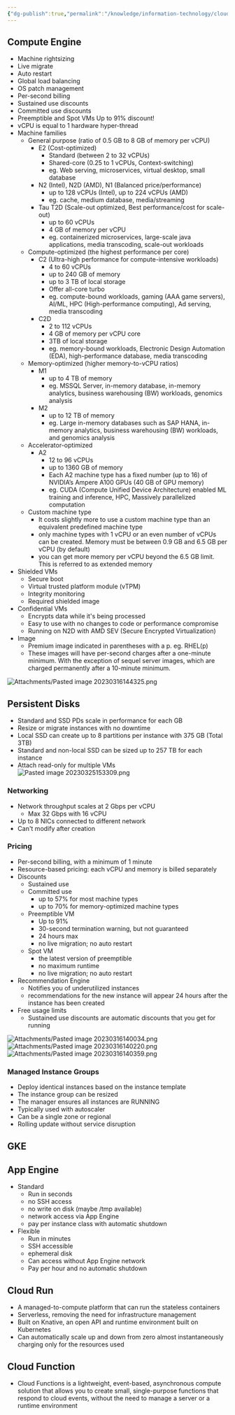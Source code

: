 ```yaml
---
{"dg-publish":true,"permalink":"/knowledge/information-technology/cloud/google-cloud/compute/","dgPassFrontmatter":true}
---
```


## Compute Engine
- Machine rightsizing
- Live migrate
- Auto restart
- Global load balancing
- OS patch management
- Per-second billing
- Sustained use discounts
- Committed use discounts
- Preemptible and Spot VMs Up to 91% discount!
- vCPU is equal to 1 hardware hyper-thread
- Machine families
	- General purpose (ratio of 0.5 GB to 8 GB of memory per vCPU)
		- E2 (Cost-optimized)
			- Standard (between 2 to 32 vCPUs)
			- Shared-core (0.25 to 1 vCPUs, Context-switching)
			- eg. Web serving, microservices, virtual desktop, small database
		- N2 (Intel), N2D (AMD), N1 (Balanced price/performance)
			- up to 128 vCPUs (Intel), up to 224 vCPUs (AMD)
			- eg. cache, medium database, media/streaming
		- Tau T2D (Scale-out optimized, Best performance/cost for scale-out)
			- up to 60 vCPUs
			- 4 GB of memory per vCPU
			- eg. containerized microservices, large-scale java applications, media transcoding, scale-out workloads
	- Compute-optimized (the highest performance per core)
		- C2 (Ultra-high performance for compute-intensive workloads)
			- 4 to 60 vCPUs
			- up to 240 GB of memory
			- up to 3 TB of local storage
			- Offer all-core turbo
			- eg. compute-bound workloads, gaming (AAA game servers), AI/ML, HPC (High-performance computing), Ad serving, media transcoding
		- C2D
			- 2 to 112 vCPUs
			- 4 GB of memory per vCPU core
			- 3TB of local storage
			- eg. memory-bound workloads, Electronic Design Automation (EDA), high-performance database, media transcoding
	- Memory-optimized (higher memory-to-vCPU ratios)
		- M1
			- up to 4 TB of memory
			- eg. MSSQL Server, in-memory database, in-memory analytics, business warehousing (BW) workloads, genomics analysis
		- M2
			- up to 12 TB of memory
			- eg. Large in-memory databases such as SAP HANA, in-memory analytics, business warehousing (BW) workloads, and genomics analysis
	- Accelerator-optimized
		- A2
			- 12 to 96 vCPUs
			- up to 1360 GB of memory
			- Each A2 machine type has a fixed number (up to 16) of NVIDIA’s Ampere A100 GPUs (40 GB of GPU memory)
			- eg. CUDA (Compute Unified Device Architecture) enabled ML training and inference, HPC, Massively parallelized computation
	- Custom machine type
		- It costs slightly more to use a custom machine type than an equivalent predefined machine type
		- only machine types with 1 vCPU or an even number of vCPUs can be created. Memory must be between 0.9 GB and 6.5 GB per vCPU (by default)
		- you can get more memory per vCPU beyond the 6.5 GB limit. This is referred to as extended memory
- Shielded VMs
	- Secure boot
	- Virtual trusted platform module (vTPM)
	- Integrity monitoring
	- Required shielded image
- Confidential VMs
	- Encrypts data while it's being processed
	- Easy to use with no changes to code or performance compromise
	- Running on N2D with AMD SEV (Secure Encrypted Virtualization)
- Image
	- Premium image indicated in parentheses with a p. eg. RHEL(p)
	- These images will have per-second charges after a one-minute minimum. With the exception of sequel server images, which are charged permanently after a 10-minute minimum.

![Attachments/Pasted image 20230316144325.png](/img/user/Attachments/Pasted%20image%2020230316144325.png)
## Persistent Disks
- Standard and SSD PDs scale in performance for each GB
- Resize or migrate instances with no downtime
- Local SSD can create up to 8 partitions per instance with 375 GB (Total 3TB)
- Standard and non-local SSD can be sized up to 257 TB for each instance
- Attach read-only for multiple VMs
![Pasted image 20230325153309.png](/img/user/Attachments/Pasted%20image%2020230325153309.png)
### Networking
- Network throughput scales at 2 Gbps per vCPU
	- Max 32 Gbps with 16 vCPU
- Up to 8 NICs connected to different network
- Can't modify after creation
### Pricing
- Per-second billing, with a minimum of 1 minute
- Resource-based pricing: each vCPU and memory is billed separately
- Discounts
	- Sustained use
	- Committed use
		- up to 57% for most machine types
		- up to 70% for memory-optimized machine types
	- Preemptible VM
		- Up to 91%
		- 30-second termination warning, but not guaranteed
		- 24 hours max
		- no live migration; no auto restart
	- Spot VM
		- the latest version of preemptible
		- no maximum runtime
		- no live migration; no auto restart
- Recommendation Engine
	- Notifies you of underutilized instances
	- recommendations for the new instance will appear 24 hours after the instance has been created
- Free usage limits
	- Sustained use discounts are automatic discounts that you get for running

![Attachments/Pasted image 20230316140034.png](/img/user/Attachments/Pasted%20image%2020230316140034.png)
![Attachments/Pasted image 20230316140220.png](/img/user/Attachments/Pasted%20image%2020230316140220.png)
![Attachments/Pasted image 20230316140359.png](/img/user/Attachments/Pasted%20image%2020230316140359.png)
### Managed Instance Groups
- Deploy identical instances based on the instance template
- The instance group can be resized
- The manager ensures all instances are RUNNING
- Typically used with autoscaler
- Can be a single zone or regional
- Rolling update without service disruption
## GKE

## App Engine
- Standard
  - Run in seconds
  - no SSH access
  - no write on disk (maybe /tmp available)
  - network access via App Engine
  - pay per instance class with automatic shutdown
- Flexible
  - Run in minutes
  - SSH accessible
  - ephemeral disk
  - Can access without App Engine network
  - Pay per hour and no automatic shutdown
## Cloud Run
- A managed-to-compute platform that can run the stateless containers
- Serverless, removing the need for infrastructure management
- Built on Knative, an open API and runtime environment built on Kubernetes
- Can automatically scale up and down from zero almost instantaneously charging only for the resources used
## Cloud Function
- Cloud Functions is a lightweight, event-based, asynchronous compute solution that allows you to create small, single-purpose functions that respond to cloud events, without the need to manage a server or a runtime environment